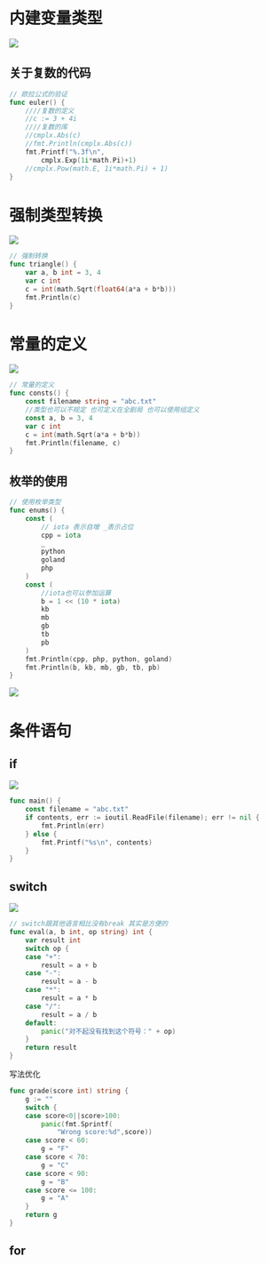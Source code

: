 #  内建变量类型

![](https://pic.imgdb.cn/item/65474f11c458853aefd7701b.jpg)

## 关于复数的代码

~~~go
// 欧拉公式的验证
func euler() {
	////复数的定义
	//c := 3 + 4i
	////复数的库
	//cmplx.Abs(c)
	//fmt.Println(cmplx.Abs(c))
	fmt.Printf("%.3f\n",
		cmplx.Exp(1i*math.Pi)+1)
	//cmplx.Pow(math.E, 1i*math.Pi) + 1)
}
~~~

# 强制类型转换

![](https://pic.imgdb.cn/item/654752ecc458853aefe4ae9c.jpg)

~~~go
// 强制转换
func triangle() {
	var a, b int = 3, 4
	var c int
	c = int(math.Sqrt(float64(a*a + b*b)))
	fmt.Println(c)
}
~~~

# 常量的定义

![](https://pic.imgdb.cn/item/654755dcc458853aefefa8e8.jpg)

~~~go
// 常量的定义
func consts() {
	const filename string = "abc.txt"
	//类型也可以不规定 也可定义在全剧局 也可以使用组定义
	const a, b = 3, 4
	var c int
	c = int(math.Sqrt(a*a + b*b))
	fmt.Println(filename, c)
}
~~~

## 枚举的使用

~~~go
// 使用枚举类型
func enums() {
	const (
		// iota 表示自增 _表示占位
		cpp = iota
		_
		python
		goland
		php
	)
	const (
		//iota也可以参加运算
		b = 1 << (10 * iota)
		kb
		mb
		gb
		tb
		pb
	)
	fmt.Println(cpp, php, python, goland)
	fmt.Println(b, kb, mb, gb, tb, pb)
}
~~~

![](https://pic.imgdb.cn/item/65475806c458853aeff757d7.jpg)

# 条件语句

## if

![](https://pic.imgdb.cn/item/65475a48c458853aefff7614.jpg)

~~~go
func main() {
	const filename = "abc.txt"
	if contents, err := ioutil.ReadFile(filename); err != nil {
		fmt.Println(err)
	} else {
		fmt.Printf("%s\n", contents)
	}
}
~~~

## switch

![](https://pic.imgdb.cn/item/65475adac458853aef01f421.jpg)

~~~go
// switch跟其他语言相比没有break 其实是方便的
func eval(a, b int, op string) int {
	var result int
	switch op {
	case "+":
		result = a + b
	case "-":
		result = a - b
	case "*":
		result = a * b
	case "/":
		result = a / b
	default:
		panic("对不起没有找到这个符号：" + op)
	}
	return result
}
~~~

写法优化

~~~go
func grade(score int) string {
	g := ""
	switch {
	case score<0||score>100:
		panic(fmt.Sprintf(
			"Wrong score:%d",score))
	case score < 60:
		g = "F"
	case score < 70:
		g = "C"
	case score < 90:
		g = "B"
	case score <= 100:
		g = "A"
	}
	return g
}
~~~

## for